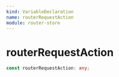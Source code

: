 ```yaml
---
kind: VariableDeclaration
name: routerRequestAction
module: router-store
---
```


# routerRequestAction

```ts
const routerRequestAction: any;
```
